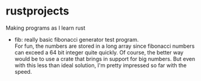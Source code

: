 # rustprojects
Making programs as I learn rust

- fib: really basic fibonacci generator test program.\
       For fun, the numbers are stored in a long array since fibonacci numbers can exceed a 64 bit integer quite quickly.
       Of course, the better way would be to use a crate that brings in support for big numbers. But even with this
       less than ideal solution, I'm pretty impressed so far with the speed.

